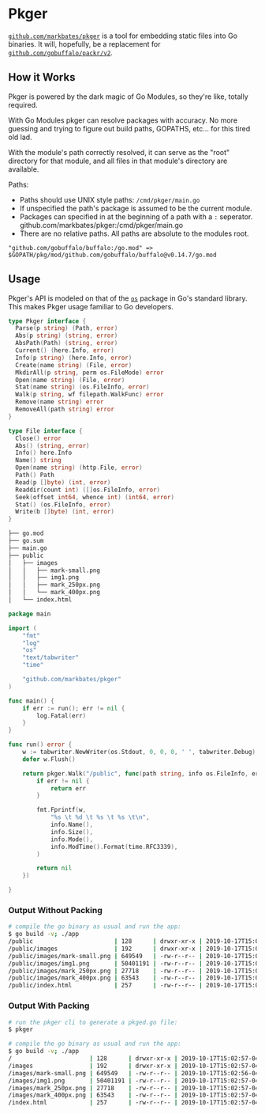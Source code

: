 # Pkger

[`github.com/markbates/pkger`](https://godoc.org/github.com/markbates/pkger) is a tool for embedding static files into Go binaries. It will, hopefully, be a replacement for [`github.com/gobuffalo/packr/v2`](https://godoc.org/github.com/gobuffalo/packr/v2).

## How it Works

Pkger is powered by the dark magic of Go Modules, so they're like, totally required.

With Go Modules pkger can resolve packages with accuracy. No more guessing and trying to
figure out build paths, GOPATHS, etc... for this tired old lad.

With the module's path correctly resolved, it can serve as the "root" directory for that
module, and all files in that module's directory are available.

Paths:
* Paths should use UNIX style paths:
  `/cmd/pkger/main.go`
* If unspecified the path's package is assumed to be the current module.
* Packages can specified in at the beginning of a path with a `:` seperator.
github.com/markbates/pkger:/cmd/pkger/main.go
* There are no relative paths. All paths are absolute to the modules root.

```
"github.com/gobuffalo/buffalo:/go.mod" => $GOPATH/pkg/mod/github.com/gobuffalo/buffalo@v0.14.7/go.mod
```

## Usage

Pkger's API is modeled on that of the [`os`](https://godoc.org/os) package in Go's standard library. This makes Pkger usage familiar to Go developers.



```go
type Pkger interface {
  Parse(p string) (Path, error)
  Abs(p string) (string, error)
  AbsPath(Path) (string, error)
  Current() (here.Info, error)
  Info(p string) (here.Info, error)
  Create(name string) (File, error)
  MkdirAll(p string, perm os.FileMode) error
  Open(name string) (File, error)
  Stat(name string) (os.FileInfo, error)
  Walk(p string, wf filepath.WalkFunc) error
  Remove(name string) error
  RemoveAll(path string) error
}

type File interface {
  Close() error
  Abs() (string, error)
  Info() here.Info
  Name() string
  Open(name string) (http.File, error)
  Path() Path
  Read(p []byte) (int, error)
  Readdir(count int) ([]os.FileInfo, error)
  Seek(offset int64, whence int) (int64, error)
  Stat() (os.FileInfo, error)
  Write(b []byte) (int, error)
}
```

```bash
├── go.mod
├── go.sum
├── main.go
├── public
│   ├── images
│   │   ├── mark-small.png
│   │   ├── img1.png
│   │   ├── mark_250px.png
│   │   └── mark_400px.png
│   └── index.html
```

```go
package main

import (
	"fmt"
	"log"
	"os"
	"text/tabwriter"
	"time"

	"github.com/markbates/pkger"
)

func main() {
	if err := run(); err != nil {
		log.Fatal(err)
	}
}

func run() error {
	w := tabwriter.NewWriter(os.Stdout, 0, 0, 0, ' ', tabwriter.Debug)
	defer w.Flush()

	return pkger.Walk("/public", func(path string, info os.FileInfo, err error) error {
		if err != nil {
			return err
		}

		fmt.Fprintf(w,
			"%s \t %d \t %s \t %s \t\n",
			info.Name(),
			info.Size(),
			info.Mode(),
			info.ModTime().Format(time.RFC3339),
		)

		return nil
	})

}
```

### Output Without Packing

```bash
# compile the go binary as usual and run the app:
$ go build -v; ./app
/public                       | 128      | drwxr-xr-x | 2019-10-17T15:02:57-04:00 |
/public/images                | 192      | drwxr-xr-x | 2019-10-17T15:02:57-04:00 |
/public/images/mark-small.png | 649549   | -rw-r--r-- | 2019-10-17T15:02:56-04:00 |
/public/images/img1.png       | 50401191 | -rw-r--r-- | 2019-10-17T15:02:57-04:00 |
/public/images/mark_250px.png | 27718    | -rw-r--r-- | 2019-10-17T15:02:57-04:00 |
/public/images/mark_400px.png | 63543    | -rw-r--r-- | 2019-10-17T15:02:57-04:00 |
/public/index.html            | 257      | -rw-r--r-- | 2019-10-17T15:02:57-04:00 |
```

### Output With Packing

```bash
# run the pkger cli to generate a pkged.go file:
$ pkger

# compile the go binary as usual and run the app:
$ go build -v; ./app
/                      | 128      | drwxr-xr-x | 2019-10-17T15:02:57-04:00 |
/images                | 192      | drwxr-xr-x | 2019-10-17T15:02:57-04:00 |
/images/mark-small.png | 649549   | -rw-r--r-- | 2019-10-17T15:02:56-04:00 |
/images/img1.png       | 50401191 | -rw-r--r-- | 2019-10-17T15:02:57-04:00 |
/images/mark_250px.png | 27718    | -rw-r--r-- | 2019-10-17T15:02:57-04:00 |
/images/mark_400px.png | 63543    | -rw-r--r-- | 2019-10-17T15:02:57-04:00 |
/index.html            | 257      | -rw-r--r-- | 2019-10-17T15:02:57-04:00 |
```
